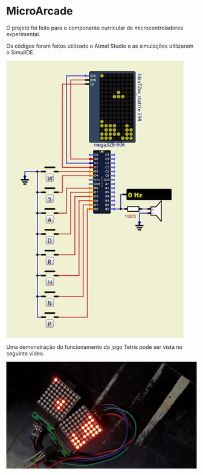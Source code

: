 # MicroArcade
O projeto foi feito para o componente curricular de microcontroladores experimental.

Os códigos foram feitos utilizado o Atmel Studio e as simulações utilizaram o SimulIDE.

![Simulação do circuito](images/matrixCircuit.png)

Uma demonstração do funcionamento do jogo Tetris pode ser vista no seguinte vídeo.

[![Assista ao vídeo no YouTube](images/tetrisImage.jpg)](https://youtu.be/dNDxLwIIoHU)
